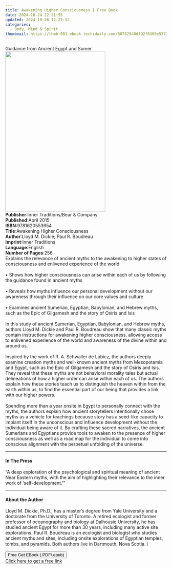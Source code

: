 ```yaml
---
title: Awakening Higher Consciousness | Free Book
date: 2024-10-24 22:21:55
updated: 2024-10-26 12:27:52
categories:
  - Body, Mind & Spirit
thumbnail: https://thmb-001-ebook.techidaily.com/80782940df92f8305e5371b6af290f21e806b1f50c779283f068150da0e7fe73.jpg
---
```

<main id="book-container">
  <div class="flex flex-col">
    <div class="book-brief flex-1 py-6 px-4 sm:p-6 md:py-10 md:px-8">
      <!-- brief-->
      <div class="book-brief-main">Guidance from Ancient Egypt and Sumer</div>
    </div>
    <div
      class="book-meta-info flex-1 grid gap-4 col-start-1 col-end-3 row-start-1 sm:mb-6 sm:grid-cols-4 lg:gap-6 lg:col-start-2 lg:row-end-6 lg:row-span-6 lg:mb-0"
    >
      <div
        class="book-meta-info-left place-content-center mt-4 p-4 text-sm leading-6 col-start-2 col-span-2 dark:text-slate-400"
      >
        <img
          class="w-full h-500 object-cover rounded-lg sm:h-255 sm:col-span-2 lg:col-span-full"
          src="https://img-001-ebook.techidaily.com/9998e998f80c2a949451a64c4a3c28b8b8b970456cbefeae73af60ecc07bc66d.jpg"
          alt=""
          width="312"
          height="500"
        />
      </div>
      <div
        class="book-meta-info-right mt-2 col-start-1 row-start-2 col-span-3 self-center"
      >
        <!-- meta data  -->
        <div class="flex flex-col px-4 md:px-8">
          <div class="flex-1">
            <strong>Publisher</strong>:<span class="px-2"
              >Inner Traditions/Bear &amp; Company</span
            >
          </div>
          <div class="flex-1">
            <strong>Published</strong>:<span class="px-2">April 2015</span>
          </div>
          <div class="flex-1">
            <strong>ISBN</strong>:<span class="px-2">9781620553954</span>
          </div>
          <div class="flex-1">
            <strong>Title</strong>:<span class="px-2"
              >Awakening Higher Consciousness</span
            >
          </div>
          <div class="flex-1">
            <strong>Author</strong>:<span class="px-2"
              >Lloyd M. Dickie; Paul R. Boudreau</span
            >
          </div>
          <div class="flex-1">
            <strong>Imprint</strong>:<span class="px-2">Inner Traditions</span>
          </div>
          <div class="flex-1">
            <strong>Language</strong>:<span class="px-2">English</span>
          </div>
          <div class="flex-1">
            <strong>Number of Pages</strong>:<span class="px-2">256</span>
          </div>
        </div>
      </div>
    </div>
    <div class="book-description flex-1 py-6 px-4 sm:p-6 md:py-10 md:px-8">
      <div class="book-description-main">
        <div accordion-content="" id="description">
          Explains the relevance of ancient myths to the awakening to higher
          states of consciousness and enlivened experience of the world <br />
          <br />• Shows how higher consciousness can arise within each of us by
          following the guidance found in ancient myths <br />
          <br />• Reveals how myths influence our personal development without
          our awareness through their influence on our core values and culture
          <br />
          <br />• Examines ancient Sumerian, Egyptian, Babylonian, and Hebrew
          myths, such as the Epic of Gilgamesh and the story of Osiris and Isis
          <br />
          <br />In this study of ancient Sumerian, Egyptian, Babylonian, and
          Hebrew myths, authors Lloyd M. Dickie and Paul R. Boudreau show that
          many classic myths contain instructions for awakening higher
          consciousness, allowing access to enlivened experience of the world
          and awareness of the divine within and around us. <br />
          <br />Inspired by the work of R. A. Schwaller de Lubicz, the authors
          deeply examine creation myths and well-known ancient myths from
          Mesopotamia and Egypt, such as the Epic of Gilgamesh and the story of
          Osiris and Isis. They reveal that these myths are not behavioral
          morality tales but actual delineations of how a higher order can arise
          within each of us. The authors explain how these stories teach us to
          distinguish the heaven within from the earth within us, to find the
          essential part of our being that provides a link with our higher
          powers. <br />
          <br />Spending more than a year onsite in Egypt to personally connect
          with the myths, the authors explain how ancient storytellers
          intentionally chose myths as a vehicle for teachings because story has
          a seed-like capacity to implant itself in the unconscious and
          influence development without the individual being aware of it. By
          crafting these sacred narratives, the ancient Sumerians and Egyptians
          provide tools to awaken to the presence of higher consciousness as
          well as a road map for the individual to come into conscious alignment
          with the perpetual unfolding of the universe.
        </div>
        <div class="accordion-fader"></div>
      </div>
    </div>
    <div class="book-excerpts flex-1 py-6 px-4 sm:p-6 md:py-10 md:px-8">
      <!-- excerpts-->
      <div class="book-excerpts-main">
        <hr />
        <h4 class="placeholder placeholder-heading">
          <span>In The Press</span>
        </h4>
        <p>
          “A deep exploration of the psychological and spiritual meaning of
          ancient Near Eastern myths, with the aim of highlighting their
          relevance to the inner work of ‘self-development.’”
        </p>
      </div>
    </div>
    <div class="book-about-author flex-1 py-6 px-4 sm:p-6 md:py-10 md:px-8">
      <!-- about author-->
      <div class="book-main-author-main">
        <hr />
        <h4 class="placeholder placeholder-heading">
          <span>About the Author</span>
        </h4>
        <p>
          Lloyd M. Dickie, Ph.D., has a master’s degree from Yale University and
          a doctorate from the University of Toronto. A retired ecologist and
          former professor of oceanography and biology at Dalhousie University,
          he has studied ancient Egypt for more than 30 years, including many
          active site explorations. Paul R. Boudreau is an ecologist and
          biologist who studies ancient myths and sites, including onsite
          explorations of Egyptian temples, tombs, and pyramids. Both authors
          live in Dartmouth, Nova Scotia. ⁞
        </p>
      </div>
    </div>
    <div class="book-free-get flex-1 py-6 px-4 sm:p-6 md:py-10 md:px-8">
      <button
        id="btn-free-get"
        class="bg-blue-500 hover:bg-blue-700 text-white font-bold py-2 px-4 rounded"
      >
        Free Get EBook (.PDF/.epub)
      </button>
      <div id="countdown-display" class="px-2 text-lg mt-2"></div>
      <a
        id="free-link"
        class="hidden bg-blue-500 hover:bg-blue-700 text-white font-bold py-2 px-4 rounded"
        href="https://www.ebooks.com/en-us/book/95782134/awakening-higher-consciousness/lloyd-m-dickie/"
        target="_blank"
        >Click here to get a free link</a
      >
    </div>
    <script>
      let countdownTime = 0;
      let countdownInterval = null;
      document
        .getElementById('btn-free-get')
        .addEventListener('click', startCountdown);
      function startCountdown() {
        countdownTime = new Date().getTime() + 60000 * 3;
        countdownInterval = setInterval(updateCountdown, 1000);
        document.getElementById('btn-free-get').disabled = true;
        document
          .getElementById('btn-free-get')
          .classList.add('bg-gray-500', 'cursor-not-allowed');
      }
      function updateCountdown() {
        let currentTime = new Date().getTime();
        let timeLeft = countdownTime - currentTime;
        let secondsLeft = Math.floor(timeLeft / 1000);
        document.getElementById('countdown-display').innerHTML =
          `Remaining time: ${secondsLeft} seconds.`;
        if (secondsLeft <= 0) {
          clearInterval(countdownInterval);
          document.getElementById('btn-free-get').classList.add('hidden');
          document.getElementById('free-link').classList.remove('hidden');
          document.getElementById('countdown-display').innerHTML = '';
        }
      }
    </script>
  </div>
</main>
